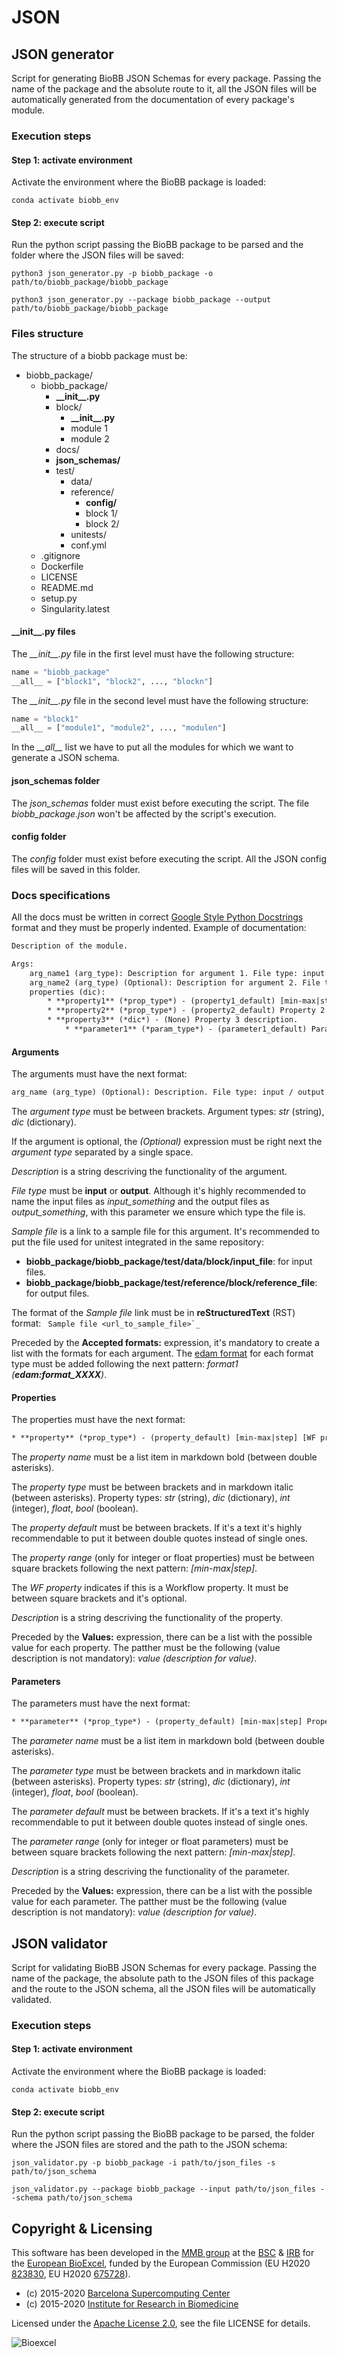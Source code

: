 # JSON

## JSON generator

Script for generating BioBB JSON Schemas for every package. Passing the name of the package and the absolute route to it, all the JSON files will be automatically generated from the documentation of every package's module.

### Execution steps

#### Step 1: activate environment

Activate the environment where the BioBB package is loaded:

```Shell
conda activate biobb_env
```

#### Step 2: execute script

Run the python script passing the BioBB package to be parsed and the folder where the JSON files will be saved:

```Shell
python3 json_generator.py -p biobb_package -o path/to/biobb_package/biobb_package
```

```Shell
python3 json_generator.py --package biobb_package --output path/to/biobb_package/biobb_package
```

### Files structure

The structure of a biobb package must be:

* biobb_package/
	* biobb_package/
		* **\_\_init\_\_.py**
		* block/
			* **\_\_init\_\_.py**
			* module 1
			* module 2
		* docs/
		* **json_schemas/**
		* test/
			* data/
			* reference/
				* **config/**
				* block 1/
				* block 2/
			* unitests/
			* conf.yml
	* .gitignore
	* Dockerfile
	* LICENSE
	* README.md
	* setup.py
	* Singularity.latest

#### \_\_init\_\_.py files

The *\_\_init\_\_.py* file in the first level must have the following structure:

```Python
name = "biobb_package"
__all__ = ["block1", "block2", ..., "blockn"]
```

The *\_\_init\_\_.py* file in the second level must have the following structure:

```Python
name = "block1"
__all__ = ["module1", "module2", ..., "modulen"]
```

In the *\_\_all\_\_* list we have to put all the modules for which we want to generate a JSON schema.

#### json_schemas folder

The *json_schemas* folder must exist before executing the script. The file *biobb_package.json* won't be affected by the script's execution.

#### config folder

The *config* folder must exist before executing the script. All the JSON config files will be saved in this folder.

### Docs specifications

All the docs must be written in correct [Google Style Python Docstrings](https://sphinxcontrib-napoleon.readthedocs.io/en/latest/example_google.html) format and they must be properly indented. Example of documentation:

```rst
Description of the module.

Args:
    arg_name1 (arg_type): Description for argument 1. File type: input / output. `Sample file <url_to_sample_file1>`_. Accepted formats: format1 (edam:format_XXXX), format2 (edam:format_XXXX), format3 (edam:format_XXXX). 
    arg_name2 (arg_type) (Optional): Description for argument 2. File type: input / output. `Sample file <url_to_sample_file2>`_. Accepted formats: format1 (edam:format_XXXX), format2 (edam:format_XXXX).
    properties (dic):
        * **property1** (*prop_type*) - (property1_default) [min-max|step] [WF property] Property 1 description. Values: value1 (description for value1), value2 (description for value2), value3 (description for value3).
        * **property2** (*prop_type*) - (property2_default) Property 2 description. 
        * **property3** (*dic*) - (None) Property 3 description.
            * **parameter1** (*param_type*) - (parameter1_default) Parameter 1 description. Values: value1 (description for value1), value2 (description for value2), value3 (description for value3).
```

#### Arguments

The arguments must have the next format:

```rst
arg_name (arg_type) (Optional): Description. File type: input / output. `Sample file <url_to_sample_file1>`_. Accepted formats: format1 (edam:format_XXXX), format2 (edam:format_XXXX), format3 (edam:format_XXXX).
```

The *argument type* must be between brackets. Argument types: *str* (string), *dic* (dictionary).

If the argument is optional, the *(Optional)* expression must be right next the *argument type* separated by a single space.

*Description* is a string descriving the functionality of the argument.

*File type* must be **input** or **output**. Although it's highly recommended to name the input files as *input_something* and the output files as *output_something*, with this parameter we ensure which type the file is.

*Sample file* is a link to a sample file for this argument. It's recommended to put the file used for unitest integrated in the same repository:

* **biobb_package/biobb_package/test/data/block/input_file**: for input files.
* **biobb_package/biobb_package/test/reference/block/reference_file**: for output files.

The format of the *Sample file* link must be in **reStructuredText** (RST) format: `` Sample file <url_to_sample_file>`_``

Preceded by the **Accepted formats:** expression, it's mandatory to create a list with the formats for each argument. The [edam format](http://bioportal.bioontology.org/ontologies/EDAM?p=summary) for each format type must be added following the next pattern:  *format1 (**edam:format_XXXX**)*.

#### Properties

The properties must have the next format:

```rst
* **property** (*prop_type*) - (property_default) [min-max|step] [WF property] Property description. Values: value1 (description for value1), value2 (description for value2), value3 (description for value3).
```

The *property name* must be a list item in markdown bold (between double asterisks).

The *property type* must be between brackets and in markdown italic (between asterisks). Property types: *str* (string), *dic* (dictionary), *int* (integer), *float*, *bool* (boolean).

The *property default* must be between brackets. If it's a text it's highly recommendable to put it between double quotes instead of single ones.

The *property range* (only for integer or float properties) must be between square brackets following the next pattern: *[min-max|step]*.

The *WF property* indicates if this is a Workflow property. It must be between square brackets and it's optional.

*Description* is a string descriving the functionality of the property.

Preceded by the **Values:** expression, there can be a list with the possible value for each property. The patther must be the following (value description is not mandatory):  *value (description for value)*.

#### Parameters

The parameters must have the next format:

```rst
* **parameter** (*prop_type*) - (property_default) [min-max|step] Property description. Values: value1 (description for value1), value2 (description for value2), value3 (description for value3).
```

The *parameter name* must be a list item in markdown bold (between double asterisks).

The *parameter type* must be between brackets and in markdown italic (between asterisks). Property types: *str* (string), *dic* (dictionary), *int* (integer), *float*, *bool* (boolean).

The *parameter default* must be between brackets. If it's a text it's highly recommendable to put it between double quotes instead of single ones.

The *parameter range* (only for integer or float parameters) must be between square brackets following the next pattern: *[min-max|step]*.

*Description* is a string descriving the functionality of the parameter.

Preceded by the **Values:** expression, there can be a list with the possible value for each parameter. The patther must be the following (value description is not mandatory):  *value (description for value)*.

## JSON validator

Script for validating BioBB JSON Schemas for every package. Passing the name of the package, the absolute path to the JSON files of this package and the route to the JSON schema, all the JSON files will be automatically validated.

### Execution steps

#### Step 1: activate environment

Activate the environment where the BioBB package is loaded:

```Shell
conda activate biobb_env
```

#### Step 2: execute script

Run the python script passing the BioBB package to be parsed, the folder where the JSON files are stored and the path to the JSON schema:

```Shell
json_validator.py -p biobb_package -i path/to/json_files -s path/to/json_schema
```

```Shell
json_validator.py --package biobb_package --input path/to/json_files --schema path/to/json_schema
```

## Copyright & Licensing
This software has been developed in the [MMB group](http://mmb.irbbarcelona.org) at the [BSC](http://www.bsc.es/) & [IRB](https://www.irbbarcelona.org/) for the [European BioExcel](http://bioexcel.eu/), funded by the European Commission (EU H2020 [823830](http://cordis.europa.eu/projects/823830), EU H2020 [675728](http://cordis.europa.eu/projects/675728)).

* (c) 2015-2020 [Barcelona Supercomputing Center](https://www.bsc.es/)
* (c) 2015-2020 [Institute for Research in Biomedicine](https://www.irbbarcelona.org/)

Licensed under the
[Apache License 2.0](https://www.apache.org/licenses/LICENSE-2.0), see the file LICENSE for details.

![](https://bioexcel.eu/wp-content/uploads/2019/04/Bioexcell_logo_1080px_transp.png "Bioexcel")